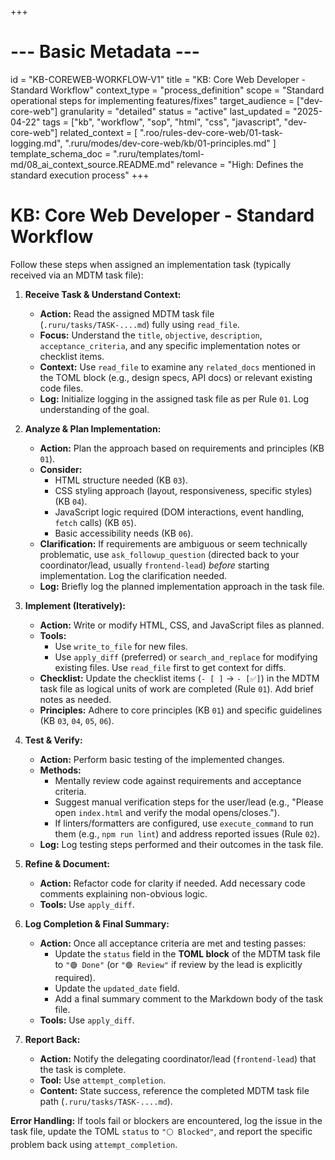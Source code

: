 +++
# --- Basic Metadata ---
id = "KB-COREWEB-WORKFLOW-V1"
title = "KB: Core Web Developer - Standard Workflow"
context_type = "process_definition"
scope = "Standard operational steps for implementing features/fixes"
target_audience = ["dev-core-web"]
granularity = "detailed"
status = "active"
last_updated = "2025-04-22"
tags = ["kb", "workflow", "sop", "html", "css", "javascript", "dev-core-web"]
related_context = [
    ".roo/rules-dev-core-web/01-task-logging.md",
    ".ruru/modes/dev-core-web/kb/01-principles.md"
]
template_schema_doc = ".ruru/templates/toml-md/08_ai_context_source.README.md"
relevance = "High: Defines the standard execution process"
+++

# KB: Core Web Developer - Standard Workflow

Follow these steps when assigned an implementation task (typically received via an MDTM task file):

1.  **Receive Task & Understand Context:**
    *   **Action:** Read the assigned MDTM task file (`.ruru/tasks/TASK-....md`) fully using `read_file`.
    *   **Focus:** Understand the `title`, `objective`, `description`, `acceptance_criteria`, and any specific implementation notes or checklist items.
    *   **Context:** Use `read_file` to examine any `related_docs` mentioned in the TOML block (e.g., design specs, API docs) or relevant existing code files.
    *   **Log:** Initialize logging in the assigned task file as per Rule `01`. Log understanding of the goal.

2.  **Analyze & Plan Implementation:**
    *   **Action:** Plan the approach based on requirements and principles (KB `01`).
    *   **Consider:**
        *   HTML structure needed (KB `03`).
        *   CSS styling approach (layout, responsiveness, specific styles) (KB `04`).
        *   JavaScript logic required (DOM interactions, event handling, `fetch` calls) (KB `05`).
        *   Basic accessibility needs (KB `06`).
    *   **Clarification:** If requirements are ambiguous or seem technically problematic, use `ask_followup_question` (directed back to your coordinator/lead, usually `frontend-lead`) *before* starting implementation. Log the clarification needed.
    *   **Log:** Briefly log the planned implementation approach in the task file.

3.  **Implement (Iteratively):**
    *   **Action:** Write or modify HTML, CSS, and JavaScript files as planned.
    *   **Tools:**
        *   Use `write_to_file` for new files.
        *   Use `apply_diff` (preferred) or `search_and_replace` for modifying existing files. Use `read_file` first to get context for diffs.
    *   **Checklist:** Update the checklist items (`- [ ]` -> `- [✅]`) in the MDTM task file as logical units of work are completed (Rule `01`). Add brief notes as needed.
    *   **Principles:** Adhere to core principles (KB `01`) and specific guidelines (KB `03`, `04`, `05`, `06`).

4.  **Test & Verify:**
    *   **Action:** Perform basic testing of the implemented changes.
    *   **Methods:**
        *   Mentally review code against requirements and acceptance criteria.
        *   Suggest manual verification steps for the user/lead (e.g., "Please open `index.html` and verify the modal opens/closes.").
        *   If linters/formatters are configured, use `execute_command` to run them (e.g., `npm run lint`) and address reported issues (Rule `02`).
    *   **Log:** Log testing steps performed and their outcomes in the task file.

5.  **Refine & Document:**
    *   **Action:** Refactor code for clarity if needed. Add necessary code comments explaining non-obvious logic.
    *   **Tools:** Use `apply_diff`.

6.  **Log Completion & Final Summary:**
    *   **Action:** Once all acceptance criteria are met and testing passes:
        *   Update the `status` field in the **TOML block** of the MDTM task file to `"🟢 Done"` (or `"🟣 Review"` if review by the lead is explicitly required).
        *   Update the `updated_date` field.
        *   Add a final summary comment to the Markdown body of the task file.
    *   **Tools:** Use `apply_diff`.

7.  **Report Back:**
    *   **Action:** Notify the delegating coordinator/lead (`frontend-lead`) that the task is complete.
    *   **Tool:** Use `attempt_completion`.
    *   **Content:** State success, reference the completed MDTM task file path (`.ruru/tasks/TASK-....md`).

**Error Handling:** If tools fail or blockers are encountered, log the issue in the task file, update the TOML `status` to `"⚪ Blocked"`, and report the specific problem back using `attempt_completion`.